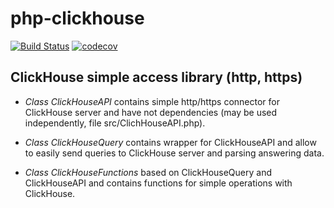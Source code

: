 # php-clickhouse
[![Build Status](https://api.travis-ci.org/ierusalim/php-clickhouse.svg?branch=master)](https://www.travis-ci.org/ierusalim/php-clickhouse)
[![codecov](https://codecov.io/gh/ierusalim/php-clickhouse/branch/master/graph/badge.svg)](https://codecov.io/gh/ierusalim/php-clickhouse)
## ClickHouse simple access library (http, https)

* *Class ClickHouseAPI* contains simple http/https connector for ClickHouse server
and have not dependencies (may be used independently, file src/ClichHouseAPI.php).

* *Class ClickHouseQuery*  contains wrapper for ClickHouseAPI and allow to easily
send queries to ClickHouse server and parsing answering data.

* *Class ClickHouseFunctions* based on ClickHouseQuery and ClickHouseAPI and
contains functions for simple operations with ClickHouse.

